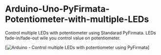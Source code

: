 # Arduino-Uno-PyFirmata-Potentiometer-with-multiple-LEDs
Control multiple LEDs with potentiometer using Standarad PyFirmata. LEDs fade-in/fade-out wile you control value on potentiometer.

[![Arduino - Control multiple LEDs with potentiometer using PyFirmata](https://www.youtube.com/watch?v=QJV4nh_jOfM)]
